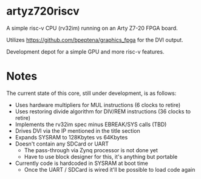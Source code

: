 # artyz720riscv

A simple risc-v CPU (rv32im) running on an Arty Z7-20 FPGA board.

Utilizes https://github.com/bpeptena/graphics_fpga for the DVI output.

Development depot for a simple GPU and more risc-v features.

# Notes

The current state of this core, still under development, is as follows:

- Uses hardware multipliers for MUL instructions (6 clocks to retire)
- Uses restoring divide algorithm for DIV/REM instructions (36 clocks to retire)
- Implements the rv32im spec minus EBREAK/SYS calls (TBD)
- Drives DVI via the IP mentioned in the title section
- Expands SYSRAM to 128Kbytes vs 64Kbytes
- Doesn't contain any SDCard or UART
  - The pass-through via Zynq processor is not done yet
  - Have to use block designer for this, it's anything but portable
- Currently code is hardcoded in SYSRAM at boot time
  - Once the UART / SDCard is wired it'll be possible to load code again

